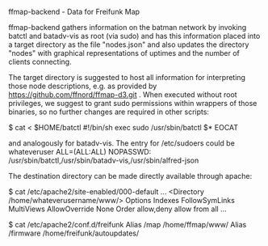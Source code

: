 ffmap-backend - Data for Freifunk Map

ffmap-backend gathers information on the batman network by invoking 
   batctl
and
   batadv-vis
as root (via sudo) and has this information placed into a target directory
as the file "nodes.json" and also updates the directory "nodes" with graphical
representations of uptimes and the number of clients connecting.

The target directory is suggested to host all information for interpreting those
node descriptions, e.g. as provided by https://github.com/ffnord/ffmap-d3.git .
When executed without root privileges, we suggest to grant sudo permissions
within wrappers of those binaries, so no further changes are required in other
scripts:

$ cat <<EOCAT > $HOME/batctl
#!/bin/sh
exec sudo /usr/sbin/batctl $*
EOCAT

and analogously for batadv-vis. The entry for /etc/sudoers could be
whateveruser   ALL=(ALL:ALL) NOPASSWD: /usr/sbin/batctl,/usr/sbin/batadv-vis,/usr/sbin/alfred-json

The destination directory can be made directly available through apache:

$ cat /etc/apache2/site-enabled/000-default
...
        <Directory /home/whateverusername/www/>
                Options Indexes FollowSymLinks MultiViews
                AllowOverride None
                Order allow,deny
                allow from all
        </Directory>
...

$ cat /etc/apache2/conf.d/freifunk
Alias /map /home/ffmap/www/
Alias /firmware /home/freifunk/autoupdates/
